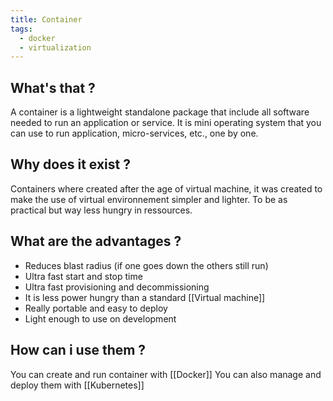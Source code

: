 ```yaml
---
title: Container
tags:
  - docker
  - virtualization
---
```


## What's that ?
A container is a lightweight standalone package that include all software needed to run an application or service. It is mini operating system that you can use to run application, micro-services, etc., one by one.
## Why does it exist ?
Containers where created after the age of virtual machine, it was created to make the use of virtual environnement simpler and lighter.
To be as practical but way less hungry in ressources.
## What are the advantages ?
- Reduces blast radius (if one goes down the others still run)
- Ultra fast start and stop time
- Ultra fast provisioning and decommissioning
- It is less power hungry than a standard [[Virtual machine]]
- Really portable and easy to deploy
- Light enough to use on development
## How can i use them ?
You can create and run container with [[Docker]]
You can also manage and deploy them with [[Kubernetes]]